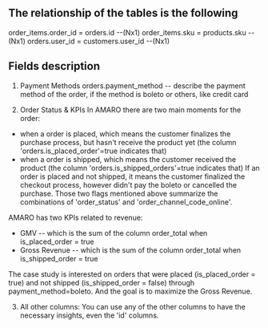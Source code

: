 ## The relationship of the tables is the following
order_items.order_id = orders.id --(Nx1)
order_items.sku = products.sku --(Nx1)
orders.user_id = customers.user_id --(Nx1)

## Fields description
1. Payment Methods
orders.payment_method -- describe the payment method of the order, if the method is boleto or others, like credit card

2. Order Status & KPIs
In AMARO there are two main moments for the order:
 - when a order is placed, which means the customer finalizes the purchase process, but hasn't receive the product yet (the column 'orders.is_placed_order'=true indicates that)
 - when a order is shipped, which means the customer received the product (the column 'orders.is_shipped_orders'=true indicates that)
 If an order is placed and not shipped, it means the customer finalized the checkout process, however didn't pay the boleto or cancelled the purchase.
 Those two flags mentioned above summarize the combinations of 'order_status' and 'order_channel_code_online'.

 AMARO has two KPIs related to revenue:
  - GMV -- which is the sum of the column order_total when is_placed_order = true
  - Gross Revenue -- which is the sum of the column order_total when is_shipped_order = true

The case study is interested on orders that were placed (is_placed_order = true) and not shipped (is_shipped_order = false) through payment_method=boleto. And the goal is to maximize the Gross Revenue.

3. All other columns:
You can use any of the other columns to have the necessary insights, even the 'id' columns.

